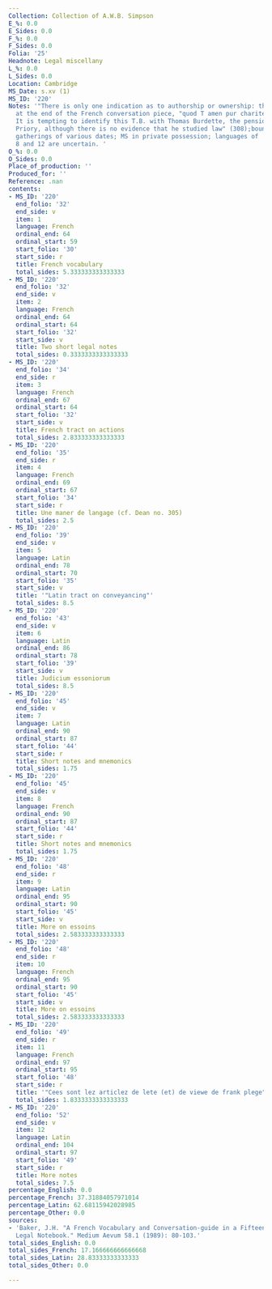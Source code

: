 ```yaml
---
Collection: Collection of A.W.B. Simpson
E_%: 0.0
E_Sides: 0.0
F_%: 0.0
F_Sides: 0.0
Folia: '25'
Headnote: Legal miscellany
L_%: 0.0
L_Sides: 0.0
Location: Cambridge
MS_Date: s.xv (1)
MS_ID: '220'
Notes: '"There is only one indication as to authorship or ownership: the colophon
  at the end of the French conversation piece, "quod T amen pur charite B" (f. 35r).
  It is tempting to identify this T.B. with Thomas Burdette, the pensioner of Studley
  Priory, although there is no evidence that he studied law" (308);bound with 3 other
  gatherings of various dates; MS in private possession; languages of  items 2, 7,
  8 and 12 are uncertain. '
O_%: 0.0
O_Sides: 0.0
Place_of_production: ''
Produced_for: ''
Reference: .nan
contents:
- MS_ID: '220'
  end_folio: '32'
  end_side: v
  item: 1
  language: French
  ordinal_end: 64
  ordinal_start: 59
  start_folio: '30'
  start_side: r
  title: French vocabulary
  total_sides: 5.333333333333333
- MS_ID: '220'
  end_folio: '32'
  end_side: v
  item: 2
  language: French
  ordinal_end: 64
  ordinal_start: 64
  start_folio: '32'
  start_side: v
  title: Two short legal notes
  total_sides: 0.3333333333333333
- MS_ID: '220'
  end_folio: '34'
  end_side: r
  item: 3
  language: French
  ordinal_end: 67
  ordinal_start: 64
  start_folio: '32'
  start_side: v
  title: French tract on actions
  total_sides: 2.833333333333333
- MS_ID: '220'
  end_folio: '35'
  end_side: r
  item: 4
  language: French
  ordinal_end: 69
  ordinal_start: 67
  start_folio: '34'
  start_side: r
  title: Une maner de langage (cf. Dean no. 305)
  total_sides: 2.5
- MS_ID: '220'
  end_folio: '39'
  end_side: v
  item: 5
  language: Latin
  ordinal_end: 78
  ordinal_start: 70
  start_folio: '35'
  start_side: v
  title: '"Latin tract on conveyancing"'
  total_sides: 8.5
- MS_ID: '220'
  end_folio: '43'
  end_side: v
  item: 6
  language: Latin
  ordinal_end: 86
  ordinal_start: 78
  start_folio: '39'
  start_side: v
  title: Judicium essoniorum
  total_sides: 8.5
- MS_ID: '220'
  end_folio: '45'
  end_side: v
  item: 7
  language: Latin
  ordinal_end: 90
  ordinal_start: 87
  start_folio: '44'
  start_side: r
  title: Short notes and mnemonics
  total_sides: 1.75
- MS_ID: '220'
  end_folio: '45'
  end_side: v
  item: 8
  language: French
  ordinal_end: 90
  ordinal_start: 87
  start_folio: '44'
  start_side: r
  title: Short notes and mnemonics
  total_sides: 1.75
- MS_ID: '220'
  end_folio: '48'
  end_side: r
  item: 9
  language: Latin
  ordinal_end: 95
  ordinal_start: 90
  start_folio: '45'
  start_side: v
  title: More on essoins
  total_sides: 2.583333333333333
- MS_ID: '220'
  end_folio: '48'
  end_side: r
  item: 10
  language: French
  ordinal_end: 95
  ordinal_start: 90
  start_folio: '45'
  start_side: v
  title: More on essoins
  total_sides: 2.583333333333333
- MS_ID: '220'
  end_folio: '49'
  end_side: r
  item: 11
  language: French
  ordinal_end: 97
  ordinal_start: 95
  start_folio: '48'
  start_side: r
  title: '"Cees sont lez articlez de lete (et) de viewe de frank plege"'
  total_sides: 1.8333333333333333
- MS_ID: '220'
  end_folio: '52'
  end_side: v
  item: 12
  language: Latin
  ordinal_end: 104
  ordinal_start: 97
  start_folio: '49'
  start_side: r
  title: More notes
  total_sides: 7.5
percentage_English: 0.0
percentage_French: 37.31884057971014
percentage_Latin: 62.68115942028985
percentage_Other: 0.0
sources:
- 'Baker, J.H. "A French Vocabulary and Conversation-guide in a Fifteenth-century
  Legal Notebook." Medium Aevum 58.1 (1989): 80-103.'
total_sides_English: 0.0
total_sides_French: 17.166666666666668
total_sides_Latin: 28.83333333333333
total_sides_Other: 0.0

---
```

